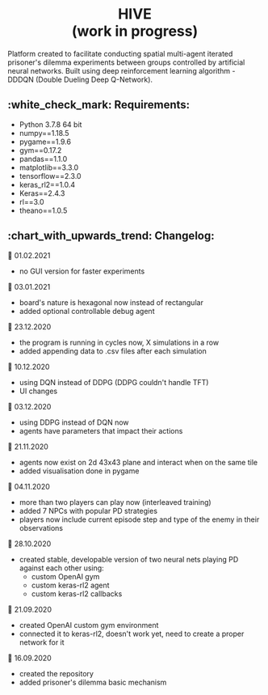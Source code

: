 <b><h1 align="center">HIVE<br>(work in progress)</h1></b>

Platform created to facilitate conducting spatial multi-agent iterated prisoner's dilemma experiments between groups controlled by artificial neural networks. Built using deep reinforcement learning algorithm - DDDQN (Double Dueling Deep Q-Network).


<h2>:white_check_mark: Requirements:</h2>

- Python 3.7.8 64 bit
- numpy==1.18.5
- pygame==1.9.6
- gym==0.17.2
- pandas==1.1.0
- matplotlib==3.3.0
- tensorflow==2.3.0
- keras_rl2==1.0.4
- Keras==2.4.3
- rl==3.0
- theano==1.0.5


<h2>:chart_with_upwards_trend: Changelog:</h2>

:date: 01.02.2021
- no GUI version for faster experiments

:date: 03.01.2021
- board's nature is hexagonal now instead of rectangular
- added optional controllable debug agent

:date: 23.12.2020
- the program is running in cycles now, X simulations in a row
- added appending data to .csv files after each simulation

:date: 10.12.2020
- using DQN instead of DDPG (DDPG couldn't handle TFT)
- UI changes

:date: 03.12.2020
- using DDPG instead of DQN now
- agents have parameters that impact their actions

:date: 21.11.2020
- agents now exist on 2d 43x43 plane and interact when on the same tile
- added visualisation done in pygame

:date: 04.11.2020
- more than two players can play now (interleaved training)
- added 7 NPCs with popular PD strategies
- players now include current episode step and type of the enemy in their observations

:date: 28.10.2020
- created stable, developable version of two neural nets playing PD against each other using:
  - custom OpenAI gym
  - custom keras-rl2 agent
  - custom keras-rl2 callbacks

:date: 21.09.2020
- created OpenAI custom gym environment
- connected it to keras-rl2, doesn't work yet, need to create a proper network for it

:date: 16.09.2020
- created the repository
- added prisoner's dilemma basic mechanism
